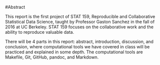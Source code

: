 #Abstract  

This report is the first project of STAT 159, Reproducible and Collaborative Statistical Data Science, taught by Professor Gaston Sanchez in the fall of 2016 at UC Berkeley. STAT 159 focuses on the collaborative work and the ability to reproduce valuable data.

There will be 4 parts in this report: abstract, introduction, discussion, and conclusion, where computational tools we have covered in class will be practiced and explained in some depth. The computational tools are Makefile, Git, GitHub, pandoc, and Markdown.




